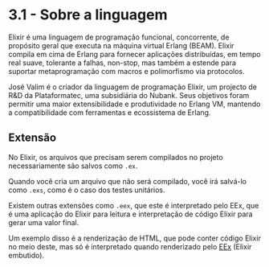 # 3.1 - Sobre a linguagem

Elixir é uma linguagem de programação funcional, concorrente, de propósito geral que executa na máquina virtual Erlang (BEAM). Elixir compila em cima de Erlang para fornecer aplicações distribuídas, em tempo real suave, tolerante a falhas, non-stop, mas também a estende para suportar metaprogramação com macros e polimorfismo via protocolos.

José Valim é o criador da linguagem de programação Elixir, um projecto de R&D da Plataformatec, uma subsidiária do Nubank. Seus objetivos foram permitir uma maior extensibilidade e produtividade no Erlang VM, mantendo a compatibilidade com ferramentas e ecossistema de Erlang.

## Extensão

No Elixir, os arquivos que precisam serem compilados no projeto necessariamente são salvos como `.ex`.

Quando você cria um arquivo que não será compilado, você irá salvá-lo como `.exs`, como é o caso dos testes unitários.

Existem outras extensões como `.eex`, que este é interpretado pelo EEx, que é uma aplicação do Elixir para leitura e interpretação de código Elixir para gerar uma valor final.

Um exemplo disso é a renderização de HTML, que pode conter código Elixir no meio deste, mas só é interpretado quando renderizado pelo [EEx](https://elixirschool.com/pt/lessons/specifics/eex/) (Elixir embutido).